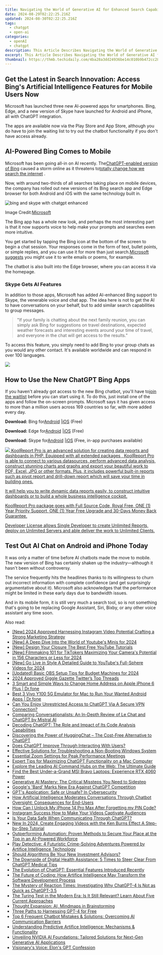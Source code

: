```yaml
---
title: Navigating the World of Generative AI for Enhanced Search Capabilities & Corporate Innovators
date: 2024-08-29T02:22:25.216Z
updated: 2024-08-30T02:22:25.216Z
tags:
  - chatgpt
  - open-ai
categories:
  - openAI
  - chatgpt
description: This Article Describes Navigating the World of Generative AI for Enhanced Search Capabilities & Corporate Innovators
excerpt: This Article Describes Navigating the World of Generative AI for Enhanced Search Capabilities & Corporate Innovators
thumbnail: https://thmb.techidaily.com/4ba28a3dd24936be14c010b9b472cc28e6164f2ddc628c9763c3b8ea3ee12f42.png
---
```


## Get the Latest in Search Innovation: Access Bing's Artificial Intelligence Features for Mobile Users Now

 Microsoft has launched three new AI-powered apps for smartphones. Bing, Edge, and a new version of Skype have launched for Android and iPhone, all with ChatGPT integration.

 The apps are available now via the Play Store and App Store, although you do have to join the waiting list to try out the chatbot functionality if you don't have access already.

## AI-Powered Bing Comes to Mobile

 Microsoft has been going all-in on AI recently. The[ChatGPT-enabled version of Bing](https://www.makeuseof.com/microsoft-bing-gets-chatgpt-ai/) caused a storm online as it threatens to[totally change how we search the internet](https://www.makeuseof.com/is-chatgpt-search-engine-threat/) .

 Now, with around two-thirds of all searches taking place on mobile devices, the company has rolled out new versions of its Bing search app and Edge browser for both Android and iOS with the same technology built in.

![bing and skype with chatgpt enhanced](https://static1.makeuseofimages.com/wordpress/wp-content/uploads/2023/02/bing-and-skype-with-chatgpt-enhanced.jpg)

 Image Credit:[Microsoft](https://blogs.microsoft.com/blog/2023/02/22/the-new-bing-preview-experience-arrives-on-bing-and-edge-mobile-apps-introducing-bing-now-in-skype/)

 The Bing app has a whole new look, and perhaps the most interesting part is that it now supports voice to help make your prompts and searches even more intuitive.

 You get started by tapping the Bing icon at the bottom of the screen to begin a chat session. Your responses come in the form of text, bullet points, or simple replies, and you can use it for more than just search.[Microsoft suggests](https://blogs.microsoft.com/blog/2023/02/22/the-new-bing-preview-experience-arrives-on-bing-and-edge-mobile-apps-introducing-bing-now-in-skype/) you might use it to write emails or poems, for example.

 The chatbot is also built into the Edge browser, where you can access it via the homepage.

### Skype Gets AI Features

 In addition to those apps, Microsoft has added AI-enhanced Bing support to Skype, the venerable voice and chat app. The idea here is not to get the AI to have conversations on your behalf, but to add similar search capabilities to group messages.

> "If your family is chatting about the next family reunion, you can simply ask Bing for suggestions on travel destinations, expected weather forecasts and interesting events around your time of travel, and everyone in the chat will get access to the results."

 To access this feature, you simply need to add Bing to your group chats as you would any other contact. It's available worldwide and can respond in over 100 languages.

<!-- affiliate ads begin -->
<a href="https://secure.2checkout.com/order/checkout.php?PRODS=4620778&QTY=1&AFFILIATE=108875&CART=1"><img src="https://secure.avangate.com/images/merchant/07dd4d5a72f5740ef0f035f201951476/728__90banner.jpg" border="0"></a>
<!-- affiliate ads end -->
## How to Use the New ChatGPT Bing Apps

 If you haven't already got access to the new Bing chatbot, you'll have to[join the waitlist](https://www.makeuseof.com/try-bing-ai-powered-search-engine/) before you can start using it. To do this, just install one of the apps and follow the on-screen prompts. Microsoft says it has given access to more than a million users across 169 countries so far, with more added every day.

**Download:** Bing for[Android](https://www.anrdoezrs.net/links/7251228/type/dlg/sid/UUmuoUeUpU2022079/https://play.google.com/store/apps/details?id=com.microsoft.bing) |[iOS](https://apps.apple.com/us/app/microsoft-bing-search/id345323231) (Free)

**Download:** Edge for[Android](https://www.anrdoezrs.net/links/7251228/type/dlg/sid/UUmuoUeUpU2022079/https://play.google.com/store/apps/details?id=com.microsoft.emmx) |[iOS](https://apps.apple.com/us/app/microsoft-edge-web-browser/id1288723196) (Free)

**Download:** Skype for[Android](https://www.anrdoezrs.net/links/7251228/type/dlg/sid/UUmuoUeUpU2022079/https://play.google.com/store/apps/details?id=com.skype.raider) |[iOS](https://apps.apple.com/us/app/skype/id304878510) (Free, in-app purchases available)

<!-- affiliate ads begin -->
<a href="https://secure.2checkout.com/order/checkout.php?PRODS=4737285&QTY=1&AFFILIATE=108875&CART=1"><img src="https://secure.avangate.com/images/merchant/b2f83c409ce63012229fb9cd465bdcfe/products/copy_reporting_system.png" border="0">  KoolReport Pro  is an advanced solution for creating data reports and dashboards in PHP. Equipped with all  extended packages , KoolReport Pro is able to connect to various datasources, perform advanced data analysis, construct stunning charts and graphs and export your beautiful work to PDF, Excel, JPG or other formats. Plus, it includes powerful built-in reports such as pivot report and drill-down report which will save your time in building ones. 

 It will help you to write dynamic data reports easily, to construct intuitive dashboards or to build a whole business intelligence cockpit. 

  KoolReport Pro  package goes with Full Source Code, Royal Free, ONE (1) Year Priority Support, ONE (1) Year Free Upgrade and 30-Days Money Back Guarantee. 

  Developer License  allows  Single Developer  to create Unlimited Reports, deploy on Unlimited Servers and able deliver the work to Unlimited Clients. </a>
<!-- affiliate ads end -->
## Test Out AI Chat on Android and iPhone Today

 It was only a matter of time before AI chatbots made the move to mobile. The new version of Bing has certainly shaken up the industry—although it hasn't been without controversy.

 The service frequently hits the headlines thanks to its willingness to churn out incorrect information with complete confidence (and get surprisingly argumentative about it). Microsoft also acknowledges that the performance might be limited in these early days due to bandwidth issues.

 And in its mobile form, it is still very much a search tool, so is not something that's going to be replacing Google Assistant, Siri, Bixby, or any other voice assistant any time soon.


<ins class="adsbygoogle"
     style="display:block"
     data-ad-format="autorelaxed"
     data-ad-client="ca-pub-7571918770474297"
     data-ad-slot="1223367746"></ins>



<ins class="adsbygoogle"
     style="display:block"
     data-ad-client="ca-pub-7571918770474297"
     data-ad-slot="8358498916"
     data-ad-format="auto"
     data-full-width-responsive="true"></ins>

<span class="atpl-alsoreadstyle">Also read:</span>
<div><ul>
<li><a href="https://instagram-video-recordings.techidaily.com/new-2024-approved-harnessing-instagram-video-potential-crafting-a-strong-marketing-strategy/"><u>[New] 2024 Approved  Harnessing Instagram Video Potential  Crafting a Strong Marketing Strategy</u></a></li>
<li><a href="https://facebook-video-footage.techidaily.com/new-a-deep-dive-into-the-world-of-youtubes-minis-for-2024/"><u>[New] A Deep Dive Into the World of Youtube's Minis for 2024</u></a></li>
<li><a href="https://youtube-clips.techidaily.com/new-design-your-closure-the-best-free-youtube-tutorials/"><u>[New] Design Your Closure  The Best Free YouTube Tutorials</u></a></li>
<li><a href="https://tiktok-videos.techidaily.com/new-filmmaking-101-for-tiktokers-maximizing-your-cameras-potential-in-156-characters-or-less-for-2024/"><u>[New] Filmmaking 101 for TikTokers  Maximizing Your Camera's Potential in 156 Characters or Less for 2024</u></a></li>
<li><a href="https://eaxpv-info.techidaily.com/new-go-live-in-style-a-detailed-guide-to-youtubes-full-sphere-videos-for-2024/"><u>[New] Go Live in Style  A Detailed Guide to YouTube's Full-Sphere Videos for 2024</u></a></li>
<li><a href="https://screen-recording.techidaily.com/updated-basic-obs-setup-tips-for-budget-machines-for-2024/"><u>[Updated] Basic OBS Setup Tips for Budget Machines for 2024</u></a></li>
<li><a href="https://twitter-videos.techidaily.com/2024-approved-giggle-gazette-twitters-top-threads/"><u>2024 Approved  Giggle Gazette  Twitter’s Top Threads</u></a></li>
<li><a href="https://iphone-location.techidaily.com/3-smart-and-simple-ways-to-change-home-address-on-apple-iphone-6-plus-drfone-by-drfone-virtual-ios/"><u>3 Smart and Simple Ways to Change Home Address on Apple iPhone 6 Plus | Dr.fone</u></a></li>
<li><a href="https://screen-mirror.techidaily.com/best-3-vivo-y100-5g-emulator-for-mac-to-run-your-wanted-android-apps-drfone-by-drfone-android/"><u>Best 3 Vivo Y100 5G Emulator for Mac to Run Your Wanted Android Apps | Dr.fone</u></a></li>
<li><a href="https://tech-haven.techidaily.com/can-you-enjoy-unrestricted-access-to-chatgpt-via-a-secure-vpn-connection/"><u>Can You Enjoy Unrestricted Access to ChatGPT Via A Secure VPN Connection?</u></a></li>
<li><a href="https://tech-haven.techidaily.com/comparing-conversationalists-an-in-depth-review-of-le-chat-and-chatgpt-by-mistral-ai/"><u>Comparing Conversationalists: An In-Depth Review of Le Chat and ChatGPT by Mistral AI</u></a></li>
<li><a href="https://tech-haven.techidaily.com/decoding-chatgpt-the-role-and-impact-of-its-code-analysis-capabilities/"><u>Decoding ChatGPT: The Role and Impact of Its Code Analysis Capabilities</u></a></li>
<li><a href="https://tech-haven.techidaily.com/discovering-the-power-of-huggingchat-the-cost-free-alternative-to-chatgpt/"><u>Discovering the Power of HuggingChat – The Cost-Free Alternative to ChatGPT</u></a></li>
<li><a href="https://tech-haven.techidaily.com/does-chatgpt-improve-through-interacting-with-users/"><u>Does ChatGPT Improve Through Interacting With Users?</u></a></li>
<li><a href="https://win-blog.techidaily.com/effective-solutions-for-troubleshooting-a-non-booting-windows-system/"><u>Effective Solutions for Troubleshooting a Non-Booting Windows System</u></a></li>
<li><a href="https://extra-tips.techidaily.com/essential-zoom-settings-for-peak-performance-meetings/"><u>Essential Zoom Settings for Peak Performance Meetings</u></a></li>
<li><a href="https://tech-haven.techidaily.com/expert-tips-for-maximizing-chatgpt-functionality-on-a-mac-computer/"><u>Expert Tips for Maximizing ChatGPT Functionality on a Mac Computer</u></a></li>
<li><a href="https://tech-haven.techidaily.com/explore-the-leading-ai-command-hubs-on-the-web-the-ultimate-guide/"><u>Explore the Leading AI Command Hubs on the Web: The Ultimate Guide</u></a></li>
<li><a href="https://hardware-tips.techidaily.com/find-the-best-under-a-grand-msi-bravo-laptops-experience-rtx-4060-power/"><u>Find the Best Under-a-Grand MSI Bravo Laptops: Experience RTX 4060 Power</u></a></li>
<li><a href="https://tech-haven.techidaily.com/generative-ai-mastery-the-critical-missteps-you-need-to-sidestep/"><u>Generative AI Mastery: The Critical Missteps You Need to Sidestep</u></a></li>
<li><a href="https://tech-haven.techidaily.com/googles-bard-marks-new-era-against-chatgpt-competition/"><u>Google's 'Bard' Marks New Era Against ChatGPT Competition</u></a></li>
<li><a href="https://tech-haven.techidaily.com/gpts-application-safe-or-unsafe-in-cybersecurity/"><u>GPT's Application: Safe or Unsafe? In Cybersecurity</u></a></li>
<li><a href="https://tech-haven.techidaily.com/how-artificial-intelligence-moderates-conversations-through-chatbot-oversight-consequences-for-end-users/"><u>How Artificial Intelligence Moderates Conversations Through Chatbot Oversight: Consequences for End-Users</u></a></li>
<li><a href="https://ios-unlock.techidaily.com/how-can-i-unlock-my-iphone-14-pro-max-after-forgetting-my-pin-code-by-drfone-ios/"><u>How Can I Unlock My iPhone 14 Pro Max After Forgetting my PIN Code?</u></a></li>
<li><a href="https://instagram-video-recordings.techidaily.com/instagram-success-how-to-make-your-videos-captivate-audiences/"><u>Instagram Success  How to Make Your Videos Captivate Audiences</u></a></li>
<li><a href="https://tech-haven.techidaily.com/is-your-data-safe-when-communicating-through-chatgpt/"><u>Is Your Data Safe When Communicating Through ChatGPT?</u></a></li>
<li><a href="https://smart-video-editing.techidaily.com/new-in-2024-create-engaging-videos-with-the-ken-burns-effect-a-step-by-step-tutorial/"><u>New In 2024, Create Engaging Videos with the Ken Burns Effect A Step-by-Step Tutorial</u></a></li>
<li><a href="https://tech-haven.techidaily.com/outperforming-automation-proven-methods-to-secure-your-place-at-the-top-in-an-ai-powered-workforce/"><u>Outperforming Automation: Proven Methods to Secure Your Place at the Top in an AI-Powered Workforce</u></a></li>
<li><a href="https://tech-haven.techidaily.com/play-detective-4-futuristic-crime-solving-adventures-powered-by-artifice-intelligence-technology/"><u>Play Detective: 4 Futuristic Crime-Solving Adventures Powered by Artifice Intelligence Technology</u></a></li>
<li><a href="https://tech-haven.techidaily.com/should-algorithms-be-your-new-investment-advisors/"><u>Should Algorithms Be Your New Investment Advisors?</u></a></li>
<li><a href="https://tech-haven.techidaily.com/the-downside-of-digital-health-assistance-5-times-to-steer-clear-from-chatgpt-medical-tips/"><u>The Downside of Digital Health Assistance: 5 Times to Steer Clear From ChatGPT Medical Tips</u></a></li>
<li><a href="https://tech-haven.techidaily.com/the-evolution-of-chatgpt-essential-features-introduced-recently/"><u>The Evolution of ChatGPT: Essential Features Introduced Recently</u></a></li>
<li><a href="https://tech-haven.techidaily.com/the-future-of-coding-how-artifice-intelligence-may-transform-the-software-development-process/"><u>The Future of Coding: How Artifice Intelligence May Transform the Software Development Process</u></a></li>
<li><a href="https://tech-haven.techidaily.com/the-mystery-of-reaction-times-investigating-why-chatgpt-4-is-not-as-quick-as-chatgpt-35/"><u>The Mystery of Reaction Times: Investigating Why ChatGPT-4 Is Not as Quick as ChatGPT-3.5</u></a></li>
<li><a href="https://tech-haven.techidaily.com/the-turing-test-in-the-modern-era-is-it-still-relevant-learn-about-five-current-approaches/"><u>The Turing Test in the Modern Era: Is It Still Relevant? Learn About Five Current Approaches</u></a></li>
<li><a href="https://tech-haven.techidaily.com/thought-expansion-ai-mindmaps-in-brainstorming/"><u>Thought Expansion: AI, Mindmaps in Brainstorming</u></a></li>
<li><a href="https://tech-haven.techidaily.com/three-paths-to-harnessing-gpt-4-for-free/"><u>Three Paths to Harnessing GPT-4 for Free</u></a></li>
<li><a href="https://tech-haven.techidaily.com/top-6-frequent-chatbot-mistakes-and-solutions-overcoming-ai-communication-barriers/"><u>Top 6 Frequent Chatbot Mistakes & Solutions: Overcoming AI Communication Barriers</u></a></li>
<li><a href="https://tech-haven.techidaily.com/understanding-predictive-artifice-intelligence-mechanisms-and-functionality/"><u>Understanding Predictive Artifice Intelligence: Mechanisms & Functionality</u></a></li>
<li><a href="https://tech-haven.techidaily.com/unveiling-nvidia-ai-foundations-tailored-solutions-for-next-gen-generative-ai-applications/"><u>Unveiling NVIDIA AI Foundations: Tailored Solutions for Next-Gen Generative AI Applications</u></a></li>
<li><a href="https://tech-haven.techidaily.com/visionarys-voice-elons-gpt-confession/"><u>Visionary's Voice: Elon's GPT Confession</u></a></li>
</ul></div>
